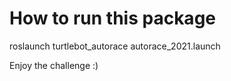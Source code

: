 # How to run this package

roslaunch turtlebot_autorace autorace_2021.launch

Enjoy the challenge :)
